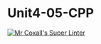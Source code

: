 # Unit4-05-CPP
[![Mr Coxall's Super Linter](https://github.com/ICS3U-Programming-PeterS/Unit4-05-CPP/workflows/Mr%20Coxall's%20Super%20Linter/badge.svg)](https://github.com/ICS3U-Programming-PeterS/Unit4-05-CPP/actions/)

